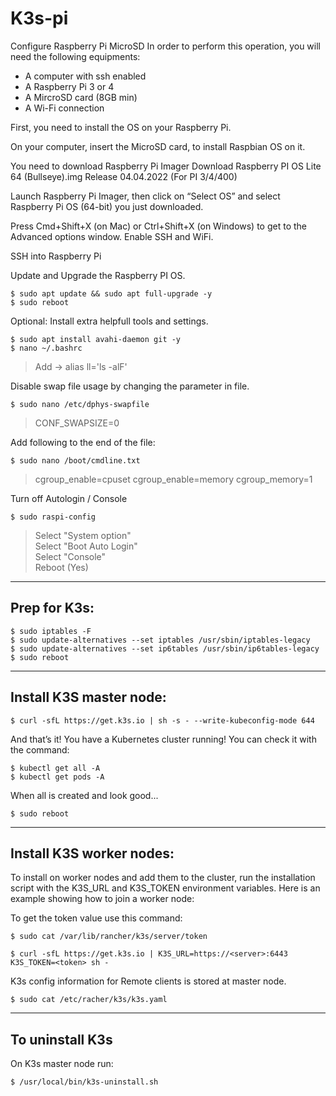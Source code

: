 # K3s-pi

Configure Raspberry Pi MicroSD
In order to perform this operation, you will need the following equipments:

* A computer with ssh enabled
* A Raspberry Pi 3 or 4
* A MircroSD card (8GB min)
* A Wi-Fi connection

First, you need to install the OS on your Raspberry Pi.

On your computer, insert the MicroSD card, to install Raspbian OS on it.

You need to download Raspberry Pi Imager 
Download Raspberry PI OS Lite 64 (Bullseye).img
Release 04.04.2022 (For PI 3/4/400)

Launch Raspberry Pi Imager, then click on “Select OS” and select Raspberry Pi OS (64-bit) you just downloaded.

Press Cmd+Shift+X (on Mac) or Ctrl+Shift+X (on Windows) to get to the Advanced options window. 
Enable SSH and WiFi.

SSH into Raspberry Pi

Update and Upgrade the Raspberry PI OS.

`$ sudo apt update && sudo apt full-upgrade -y`<br>
`$ sudo reboot`

Optional: Install extra helpfull tools and settings.

`$ sudo apt install avahi-daemon git -y`<br>
`$ nano ~/.bashrc`

> Add -> alias ll='ls -alF'

Disable swap file usage by changing the parameter in file.

`$ sudo nano /etc/dphys-swapfile`

> CONF_SWAPSIZE=0

Add following to the end of the file:

`$ sudo nano /boot/cmdline.txt`

> cgroup_enable=cpuset cgroup_enable=memory cgroup_memory=1

Turn off Autologin / Console

`$ sudo raspi-config`

> Select "System option"<br>
> Select "Boot Auto Login"<br>
> Select "Console"<br>
> Reboot (Yes)

---
## Prep for K3s:

`$ sudo iptables -F`<br>
`$ sudo update-alternatives --set iptables /usr/sbin/iptables-legacy`<br>
`$ sudo update-alternatives --set ip6tables /usr/sbin/ip6tables-legacy`<br>
`$ sudo reboot`

---

## Install K3S master node:
`$ curl -sfL https://get.k3s.io | sh -s - --write-kubeconfig-mode 644`

And that’s it! You have a Kubernetes cluster running! You can check it with the command:

`$ kubectl get all -A`<br>
`$ kubectl get pods -A`

When all is created and look good...

`$ sudo reboot`

---

## Install K3S worker nodes:

To install on worker nodes and add them to the cluster, run the installation script with the K3S_URL and K3S_TOKEN environment variables. Here is an example showing how to join a worker node:

To get the token value use this command:

`$ sudo cat /var/lib/rancher/k3s/server/token`

`$ curl -sfL https://get.k3s.io | K3S_URL=https://<server>:6443 K3S_TOKEN=<token> sh -`
  
K3s config information for Remote clients is stored at master node.

`$ sudo cat /etc/racher/k3s/k3s.yaml`

---

## To uninstall K3s

On K3s master node run:

`$ /usr/local/bin/k3s-uninstall.sh`
